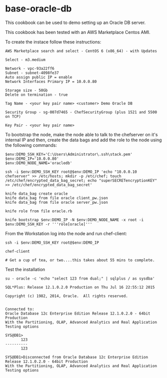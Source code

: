 # base-oracle-db

This cookbook can be used to demo setting up an Oracle DB server.

This cookbook has been tested with an AWS Marketplace Centos AMI.

To create the instace follow these instructions:

	AWS Marketplace search and select - CentOS 6 (x86_64) - with Updates

	Select - m3.medium

	Network - vpc-93a22ff6
	Subnet - subnet-4098fe37
	Auto assign public IP = enable
	Network Interfaces Primary IP = 10.0.0.80

	Storage size - 50Gb
	Delete on termination - true

	Tag Name - <your key pair name> <customer> Demo Oracle DB

	Security Group - sg-007d7465 - ChefSecurityGroup (plus 1521 and 5500 on TCP)

	Key Pair - <your key pair name>

To bootstrap the node, make the node able to talk to the chefserver on it's internal IP and then, create the data bags and add the role to the node using the following commands:

	$env:DEMO_SSH_KEY='C:\Users\Administrator\.ssh\stack.pem'
	$env:DEMO_IP='10.0.0.80'
	$env:DEMO_NODE_NAME='oracledb'

	ssh -i $env:DEMO_SSH_KEY root@$env:DEMO_IP 'echo "10.0.0.10 chefserver" >> /etc/hosts; mkdir -p /etc/chef; touch /etc/chef/encrypted_data_bag_secret; echo "superSECRETencryptionKEY" >> /etc/chef/encrypted_data_bag_secret'

	knife data_bag create oracle
	knife data_bag from file oracle client_pw.json
	knife data_bag from file oracle server_pw.json

	knife role from file oracle.rb

	knife bootstrap $env:DEMO_IP -N $env:DEMO_NODE_NAME -x root -i $env:DEMO_SSH_KEY -r '''role[oracle]'''
	
From the Workstation log into the node and run chef-client:

	ssh -i $env:DEMO_SSH_KEY root@$env:DEMO_IP

	chef-client

	# Get a cup of tea, or two....this takes about 55 mins to complete. 

Test the installation
	
	su - oracle -c 'echo "select 123 from dual;" | sqlplus / as sysdba'

	SQL*Plus: Release 12.1.0.2.0 Production on Thu Jul 16 22:55:12 2015

	Copyright (c) 1982, 2014, Oracle.  All rights reserved.


	Connected to:
	Oracle Database 12c Enterprise Edition Release 12.1.0.2.0 - 64bit Production
	With the Partitioning, OLAP, Advanced Analytics and Real Application Testing options

	SYS@DB1>
	       123
	----------
	       123

	SYS@DB1>Disconnected from Oracle Database 12c Enterprise Edition Release 12.1.0.2.0 - 64bit Production
	With the Partitioning, OLAP, Advanced Analytics and Real Application Testing options
